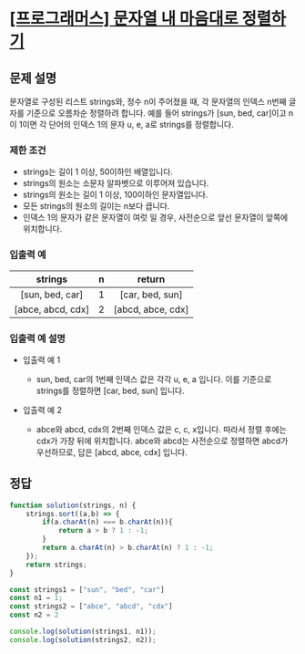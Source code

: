 # [\[프로그래머스\] 문자열 내 마음대로 정렬하기](https://programmers.co.kr/learn/courses/30/lessons/12915)

## 문제 설명
문자열로 구성된 리스트 strings와, 정수 n이 주어졌을 때, 각 문자열의 인덱스 n번째 글자를 기준으로 오름차순 정렬하려 합니다. 예를 들어 strings가 [sun, bed, car]이고 n이 1이면 각 단어의 인덱스 1의 문자 u, e, a로 strings를 정렬합니다.

### 제한 조건
- strings는 길이 1 이상, 50이하인 배열입니다.
- strings의 원소는 소문자 알파벳으로 이루어져 있습니다.
- strings의 원소는 길이 1 이상, 100이하인 문자열입니다.
- 모든 strings의 원소의 길이는 n보다 큽니다.
- 인덱스 1의 문자가 같은 문자열이 여럿 일 경우, 사전순으로 앞선 문자열이 앞쪽에 위치합니다.

### 입출력 예
strings | n | return
:---: | :---: | :---:
[sun, bed, car] | 1 | [car, bed, sun]
[abce, abcd, cdx] | 2 | [abcd, abce, cdx]

### 입출력 예 설명
- 입출력 예 1
    - sun, bed, car의 1번째 인덱스 값은 각각 u, e, a 입니다. 이를 기준으로 strings를 정렬하면 [car, bed, sun] 입니다.

- 입출력 예 2
    - abce와 abcd, cdx의 2번째 인덱스 값은 c, c, x입니다. 따라서 정렬 후에는 cdx가 가장 뒤에 위치합니다. abce와 abcd는 사전순으로 정렬하면 abcd가 우선하므로, 답은 [abcd, abce, cdx] 입니다.

## 정답

```javascript
function solution(strings, n) {
    strings.sort((a,b) => {
        if(a.charAt(n) === b.charAt(n)){
            return a > b ? 1 : -1;
        }
        return a.charAt(n) > b.charAt(n) ? 1 : -1;
    });
    return strings;
}

const strings1 = ["sun", "bed", "car"]
const n1 = 1;
const strings2 = ["abce", "abcd", "cdx"]
const n2 = 2

console.log(solution(strings1, n1));
console.log(solution(strings2, n2));
```
